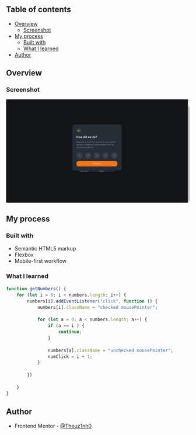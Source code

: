 ## Table of contents

- [Overview](#overview)
  - [Screenshot](#screenshot)
- [My process](#my-process)
  - [Built with](#built-with)
  - [What I learned](#what-i-learned)
- [Author](#author)

## Overview

### Screenshot

![](./images/screenshot.png)

## My process

### Built with

- Semantic HTML5 markup
- Flexbox
- Mobile-first workflow

### What I learned

```js
function getNumbers() {
    for (let i = 0; i < numbers.length; i++) {
        numbers[i].addEventListener("click", function () {
            numbers[i].className = "checked mousePointer";
            
            for (let a = 0; a < numbers.length; a++) {
                if (a == i ) {
                    continue;
                }

                numbers[a].className = "unchecked mousePointer";
                numClick = i + 1;
            }

        })

    }
}
```
## Author

- Frontend Mentor - [@Theuz1nh0](https://www.frontendmentor.io/profile/Theuz1nh0)
